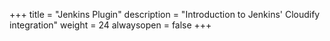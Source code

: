 +++
title = "Jenkins Plugin"
description = "Introduction to Jenkins' Cloudify integration"
weight = 24
alwaysopen = false
+++
